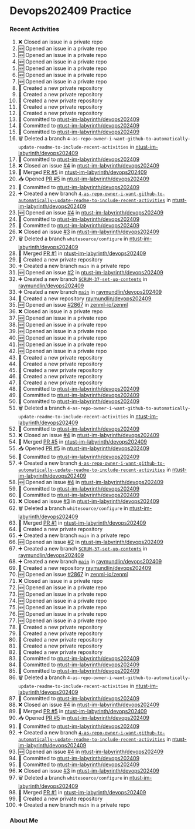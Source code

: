 # Devops202409 Practice

### Recent Activities
<!--START_SECTION:activity-->
1. ❌ Closed an issue in a private repo
2. 🆕 Opened an issue in a private repo
3. 🆕 Opened an issue in a private repo
4. 🆕 Opened an issue in a private repo
5. 🆕 Opened an issue in a private repo
6. 🆕 Opened an issue in a private repo
7. 🆕 Opened an issue in a private repo
8. 🎉 Created a new private repository
9. 🎉 Created a new private repository
10. 🎉 Created a new private repository
11. 🎉 Created a new private repository
12. 🎉 Created a new private repository
13. 📝 Committed to [ntust-im-labyrinth/devops202409](https://github.com/ntust-im-labyrinth/devops202409/commit/7e03da72aac5b26e4b12e02421b46fad48fa35f0)
14. 📝 Committed to [ntust-im-labyrinth/devops202409](https://github.com/ntust-im-labyrinth/devops202409/commit/ebf015e754ef1fcef20f262be19dfb1b493f1bfc)
15. 📝 Committed to [ntust-im-labyrinth/devops202409](https://github.com/ntust-im-labyrinth/devops202409/commit/71457602a4469ef091bf5d5255be5db1b7e9c537)
16. 🗑️ Deleted a branch `4-as-repo-owner-i-want-github-to-automatically-update-readme-to-include-recent-activities` in [ntust-im-labyrinth/devops202409](https://github.com/ntust-im-labyrinth/devops202409)
17. 📝 Committed to [ntust-im-labyrinth/devops202409](https://github.com/ntust-im-labyrinth/devops202409/commit/7619b0a2ec5572c841b4d1c5333b1545ee552c07)
18. ❌ Closed an issue [#4](https://github.com/ntust-im-labyrinth/devops202409/issues/4) in [ntust-im-labyrinth/devops202409](https://github.com/ntust-im-labyrinth/devops202409)
19. 🔀 Merged [PR #5](https://github.com/ntust-im-labyrinth/devops202409/pull/5) in [ntust-im-labyrinth/devops202409](https://github.com/ntust-im-labyrinth/devops202409)
20. 📥 Opened [PR #5](https://github.com/ntust-im-labyrinth/devops202409/pull/5) in [ntust-im-labyrinth/devops202409](https://github.com/ntust-im-labyrinth/devops202409)
21. 📝 Committed to [ntust-im-labyrinth/devops202409](https://github.com/ntust-im-labyrinth/devops202409/commit/7619b0a2ec5572c841b4d1c5333b1545ee552c07)
22. ➕ Created a new branch [`4-as-repo-owner-i-want-github-to-automatically-update-readme-to-include-recent-activities`](https://github.com/ntust-im-labyrinth/devops202409/tree/4-as-repo-owner-i-want-github-to-automatically-update-readme-to-include-recent-activities) in [ntust-im-labyrinth/devops202409](https://github.com/ntust-im-labyrinth/devops202409)
23. 🆕 Opened an issue [#4](https://github.com/ntust-im-labyrinth/devops202409/issues/4) in [ntust-im-labyrinth/devops202409](https://github.com/ntust-im-labyrinth/devops202409)
24. 📝 Committed to [ntust-im-labyrinth/devops202409](https://github.com/ntust-im-labyrinth/devops202409/commit/09e32869daa07b78dd293804aab7787b45fcdc34)
25. 📝 Committed to [ntust-im-labyrinth/devops202409](https://github.com/ntust-im-labyrinth/devops202409/commit/f4426227c7723a565a6921096fa8368b0a39adb0)
26. ❌ Closed an issue [#3](https://github.com/ntust-im-labyrinth/devops202409/issues/3) in [ntust-im-labyrinth/devops202409](https://github.com/ntust-im-labyrinth/devops202409)
27. 🗑️ Deleted a branch `whitesource/configure` in [ntust-im-labyrinth/devops202409](https://github.com/ntust-im-labyrinth/devops202409)
28. 🔀 Merged [PR #1](https://github.com/ntust-im-labyrinth/devops202409/pull/1) in [ntust-im-labyrinth/devops202409](https://github.com/ntust-im-labyrinth/devops202409)
29. 🎉 Created a new private repository
30. ➕ Created a new branch `main` in a private repo
31. 🆕 Opened an issue [#2](https://github.com/ntust-im-labyrinth/devops202409/issues/2) in [ntust-im-labyrinth/devops202409](https://github.com/ntust-im-labyrinth/devops202409)
32. ➕ Created a new branch [`SCRUM-37-set-up-contents`](https://github.com/raymundlin/devops202409/tree/SCRUM-37-set-up-contents) in [raymundlin/devops202409](https://github.com/raymundlin/devops202409)
33. ➕ Created a new branch [`main`](https://github.com/raymundlin/devops202409/tree/main) in [raymundlin/devops202409](https://github.com/raymundlin/devops202409)
34. 🎉 Created a new repository [raymundlin/devops202409](https://github.com/raymundlin/devops202409)
35. 🆕 Opened an issue [#2867](https://github.com/zenml-io/zenml/issues/2867) in [zenml-io/zenml](https://github.com/zenml-io/zenml)
36. ❌ Closed an issue in a private repo
37. 🆕 Opened an issue in a private repo
38. 🆕 Opened an issue in a private repo
39. 🆕 Opened an issue in a private repo
40. 🆕 Opened an issue in a private repo
41. 🆕 Opened an issue in a private repo
42. 🆕 Opened an issue in a private repo
43. 🎉 Created a new private repository
44. 🎉 Created a new private repository
45. 🎉 Created a new private repository
46. 🎉 Created a new private repository
47. 🎉 Created a new private repository
48. 📝 Committed to [ntust-im-labyrinth/devops202409](https://github.com/ntust-im-labyrinth/devops202409/commit/7e03da72aac5b26e4b12e02421b46fad48fa35f0)
49. 📝 Committed to [ntust-im-labyrinth/devops202409](https://github.com/ntust-im-labyrinth/devops202409/commit/ebf015e754ef1fcef20f262be19dfb1b493f1bfc)
50. 📝 Committed to [ntust-im-labyrinth/devops202409](https://github.com/ntust-im-labyrinth/devops202409/commit/71457602a4469ef091bf5d5255be5db1b7e9c537)
51. 🗑️ Deleted a branch `4-as-repo-owner-i-want-github-to-automatically-update-readme-to-include-recent-activities` in [ntust-im-labyrinth/devops202409](https://github.com/ntust-im-labyrinth/devops202409)
52. 📝 Committed to [ntust-im-labyrinth/devops202409](https://github.com/ntust-im-labyrinth/devops202409/commit/7619b0a2ec5572c841b4d1c5333b1545ee552c07)
53. ❌ Closed an issue [#4](https://github.com/ntust-im-labyrinth/devops202409/issues/4) in [ntust-im-labyrinth/devops202409](https://github.com/ntust-im-labyrinth/devops202409)
54. 🔀 Merged [PR #5](https://github.com/ntust-im-labyrinth/devops202409/pull/5) in [ntust-im-labyrinth/devops202409](https://github.com/ntust-im-labyrinth/devops202409)
55. 📥 Opened [PR #5](https://github.com/ntust-im-labyrinth/devops202409/pull/5) in [ntust-im-labyrinth/devops202409](https://github.com/ntust-im-labyrinth/devops202409)
56. 📝 Committed to [ntust-im-labyrinth/devops202409](https://github.com/ntust-im-labyrinth/devops202409/commit/7619b0a2ec5572c841b4d1c5333b1545ee552c07)
57. ➕ Created a new branch [`4-as-repo-owner-i-want-github-to-automatically-update-readme-to-include-recent-activities`](https://github.com/ntust-im-labyrinth/devops202409/tree/4-as-repo-owner-i-want-github-to-automatically-update-readme-to-include-recent-activities) in [ntust-im-labyrinth/devops202409](https://github.com/ntust-im-labyrinth/devops202409)
58. 🆕 Opened an issue [#4](https://github.com/ntust-im-labyrinth/devops202409/issues/4) in [ntust-im-labyrinth/devops202409](https://github.com/ntust-im-labyrinth/devops202409)
59. 📝 Committed to [ntust-im-labyrinth/devops202409](https://github.com/ntust-im-labyrinth/devops202409/commit/09e32869daa07b78dd293804aab7787b45fcdc34)
60. 📝 Committed to [ntust-im-labyrinth/devops202409](https://github.com/ntust-im-labyrinth/devops202409/commit/f4426227c7723a565a6921096fa8368b0a39adb0)
61. ❌ Closed an issue [#3](https://github.com/ntust-im-labyrinth/devops202409/issues/3) in [ntust-im-labyrinth/devops202409](https://github.com/ntust-im-labyrinth/devops202409)
62. 🗑️ Deleted a branch `whitesource/configure` in [ntust-im-labyrinth/devops202409](https://github.com/ntust-im-labyrinth/devops202409)
63. 🔀 Merged [PR #1](https://github.com/ntust-im-labyrinth/devops202409/pull/1) in [ntust-im-labyrinth/devops202409](https://github.com/ntust-im-labyrinth/devops202409)
64. 🎉 Created a new private repository
65. ➕ Created a new branch `main` in a private repo
66. 🆕 Opened an issue [#2](https://github.com/ntust-im-labyrinth/devops202409/issues/2) in [ntust-im-labyrinth/devops202409](https://github.com/ntust-im-labyrinth/devops202409)
67. ➕ Created a new branch [`SCRUM-37-set-up-contents`](https://github.com/raymundlin/devops202409/tree/SCRUM-37-set-up-contents) in [raymundlin/devops202409](https://github.com/raymundlin/devops202409)
68. ➕ Created a new branch [`main`](https://github.com/raymundlin/devops202409/tree/main) in [raymundlin/devops202409](https://github.com/raymundlin/devops202409)
69. 🎉 Created a new repository [raymundlin/devops202409](https://github.com/raymundlin/devops202409)
70. 🆕 Opened an issue [#2867](https://github.com/zenml-io/zenml/issues/2867) in [zenml-io/zenml](https://github.com/zenml-io/zenml)
71. ❌ Closed an issue in a private repo
72. 🆕 Opened an issue in a private repo
73. 🆕 Opened an issue in a private repo
74. 🆕 Opened an issue in a private repo
75. 🆕 Opened an issue in a private repo
76. 🆕 Opened an issue in a private repo
77. 🆕 Opened an issue in a private repo
78. 🎉 Created a new private repository
79. 🎉 Created a new private repository
80. 🎉 Created a new private repository
81. 🎉 Created a new private repository
82. 🎉 Created a new private repository
83. 📝 Committed to [ntust-im-labyrinth/devops202409](https://github.com/ntust-im-labyrinth/devops202409/commit/7e03da72aac5b26e4b12e02421b46fad48fa35f0)
84. 📝 Committed to [ntust-im-labyrinth/devops202409](https://github.com/ntust-im-labyrinth/devops202409/commit/ebf015e754ef1fcef20f262be19dfb1b493f1bfc)
85. 📝 Committed to [ntust-im-labyrinth/devops202409](https://github.com/ntust-im-labyrinth/devops202409/commit/71457602a4469ef091bf5d5255be5db1b7e9c537)
86. 🗑️ Deleted a branch `4-as-repo-owner-i-want-github-to-automatically-update-readme-to-include-recent-activities` in [ntust-im-labyrinth/devops202409](https://github.com/ntust-im-labyrinth/devops202409)
87. 📝 Committed to [ntust-im-labyrinth/devops202409](https://github.com/ntust-im-labyrinth/devops202409/commit/7619b0a2ec5572c841b4d1c5333b1545ee552c07)
88. ❌ Closed an issue [#4](https://github.com/ntust-im-labyrinth/devops202409/issues/4) in [ntust-im-labyrinth/devops202409](https://github.com/ntust-im-labyrinth/devops202409)
89. 🔀 Merged [PR #5](https://github.com/ntust-im-labyrinth/devops202409/pull/5) in [ntust-im-labyrinth/devops202409](https://github.com/ntust-im-labyrinth/devops202409)
90. 📥 Opened [PR #5](https://github.com/ntust-im-labyrinth/devops202409/pull/5) in [ntust-im-labyrinth/devops202409](https://github.com/ntust-im-labyrinth/devops202409)
91. 📝 Committed to [ntust-im-labyrinth/devops202409](https://github.com/ntust-im-labyrinth/devops202409/commit/7619b0a2ec5572c841b4d1c5333b1545ee552c07)
92. ➕ Created a new branch [`4-as-repo-owner-i-want-github-to-automatically-update-readme-to-include-recent-activities`](https://github.com/ntust-im-labyrinth/devops202409/tree/4-as-repo-owner-i-want-github-to-automatically-update-readme-to-include-recent-activities) in [ntust-im-labyrinth/devops202409](https://github.com/ntust-im-labyrinth/devops202409)
93. 🆕 Opened an issue [#4](https://github.com/ntust-im-labyrinth/devops202409/issues/4) in [ntust-im-labyrinth/devops202409](https://github.com/ntust-im-labyrinth/devops202409)
94. 📝 Committed to [ntust-im-labyrinth/devops202409](https://github.com/ntust-im-labyrinth/devops202409/commit/09e32869daa07b78dd293804aab7787b45fcdc34)
95. 📝 Committed to [ntust-im-labyrinth/devops202409](https://github.com/ntust-im-labyrinth/devops202409/commit/f4426227c7723a565a6921096fa8368b0a39adb0)
96. ❌ Closed an issue [#3](https://github.com/ntust-im-labyrinth/devops202409/issues/3) in [ntust-im-labyrinth/devops202409](https://github.com/ntust-im-labyrinth/devops202409)
97. 🗑️ Deleted a branch `whitesource/configure` in [ntust-im-labyrinth/devops202409](https://github.com/ntust-im-labyrinth/devops202409)
98. 🔀 Merged [PR #1](https://github.com/ntust-im-labyrinth/devops202409/pull/1) in [ntust-im-labyrinth/devops202409](https://github.com/ntust-im-labyrinth/devops202409)
99. 🎉 Created a new private repository
100. ➕ Created a new branch `main` in a private repo
<!--END_SECTION:activity-->

### About Me
<!-- MYLINKS:START -->
<!-- MYLINKS:END -->
